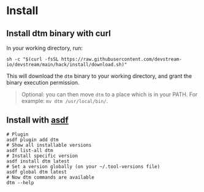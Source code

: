 # Install

## Install dtm binary with curl

In your working directory, run:

```shell
sh -c "$(curl -fsSL https://raw.githubusercontent.com/devstream-io/devstream/main/hack/install/download.sh)"
```

This will download the `dtm` binary to your working directory, and grant the binary execution permission.

> Optional: you can then move `dtm` to a place which is in your PATH. For example: `mv dtm /usr/local/bin/`.

## Install with [asdf](https://asdf-vm.com/)

```shell
# Plugin
asdf plugin add dtm
# Show all installable versions
asdf list-all dtm
# Install specific version
asdf install dtm latest
# Set a version globally (on your ~/.tool-versions file)
asdf global dtm latest
# Now dtm commands are available
dtm --help
```
